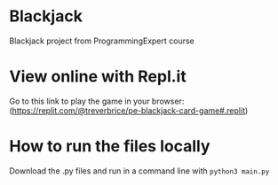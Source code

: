 # Blackjack
Blackjack project from ProgrammingExpert course

# View online with Repl.it
Go to this link to play the game in your browser:
(https://replit.com/@treverbrice/pe-blackjack-card-game#.replit)

# How to run the files locally
Download the .py files and run in a command line with `python3 main.py`
